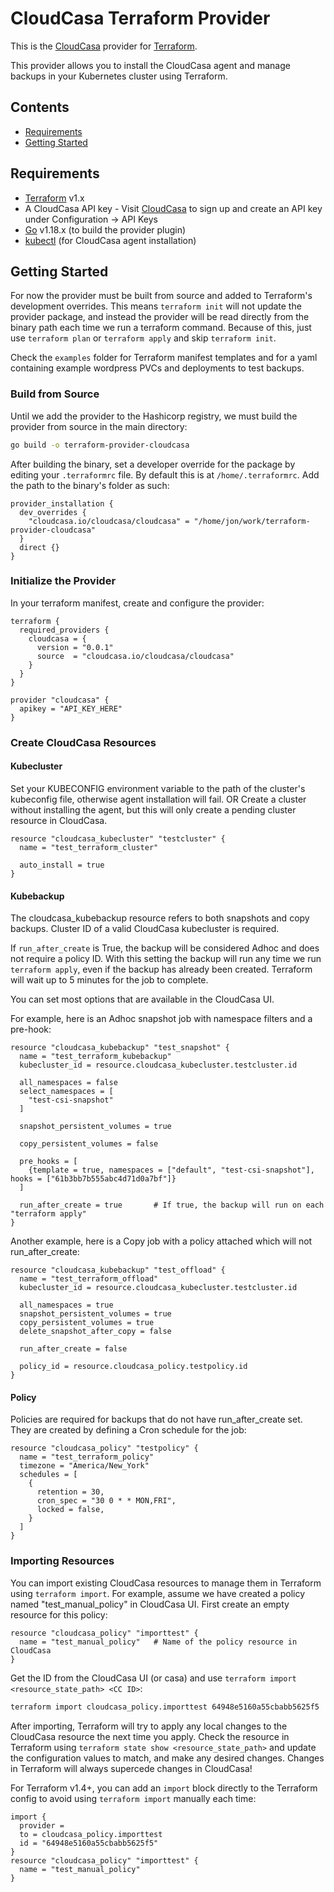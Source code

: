 # CloudCasa Terraform Provider

This is the [CloudCasa](https://cloudcasa.io) provider for [Terraform](https://www.terraform.io/).

This provider allows you to install the CloudCasa agent and manage backups in your Kubernetes cluster using Terraform.

## Contents

* [Requirements](#requirements)
* [Getting Started](#getting-started)

## Requirements

-	[Terraform](https://www.terraform.io/downloads.html) v1.x
- A CloudCasa API key - Visit [CloudCasa](https://home.cloudcasa.io) to sign up and create an API key under Configuration -> API Keys
- [Go](https://golang.org/doc/install) v1.18.x (to build the provider plugin)
- [kubectl](https://kubernetes.io/docs/tasks/tools/#kubectl) (for CloudCasa agent installation)

## Getting Started

For now the provider must be built from source and added to Terraform's development overrides. This means `terraform init` will not update the provider package, and instead the provider will be read directly from the binary path each time we run a terraform command. Because of this, just use `terraform plan` or `terraform apply` and skip `terraform init`.

Check the `examples` folder for Terraform manifest templates and for a yaml containing example wordpress PVCs and deployments to test backups.

### Build from Source

Until we add the provider to the Hashicorp registry, we must build the provider from source in the main directory:
```bash
go build -o terraform-provider-cloudcasa
```

After building the binary, set a developer override for the package by editing your `.terraformrc` file. By default this is at `/home/.terraformrc`. Add the path to the binary's folder as such:

```hcl
provider_installation {
  dev_overrides {
    "cloudcasa.io/cloudcasa/cloudcasa" = "/home/jon/work/terraform-provider-cloudcasa"
  }
  direct {}
}
```

### Initialize the Provider

In your terraform manifest, create and configure the provider:

```hcl
terraform {
  required_providers {
    cloudcasa = {
      version = "0.0.1"
      source  = "cloudcasa.io/cloudcasa/cloudcasa"
    }
  }
}

provider "cloudcasa" {
  apikey = "API_KEY_HERE"
}
```

### Create CloudCasa Resources

#### Kubecluster

Set your KUBECONFIG environment variable to the path of the cluster's kubeconfig file, otherwise agent installation will fail. OR Create a cluster without installing the agent, but this will only create a pending cluster resource in CloudCasa.

```hcl
resource "cloudcasa_kubecluster" "testcluster" {
  name = "test_terraform_cluster"

  auto_install = true
}
```

#### Kubebackup

The cloudcasa_kubebackup resource refers to both snapshots and copy backups. Cluster ID of a valid CloudCasa kubecluster is required.

If `run_after_create` is True, the backup will be considered Adhoc and does not require a policy ID. With this setting the backup will run any time we run `terraform apply`, even if the backup has already been created. Terraform will wait up to 5 minutes for the job to complete.

You can set most options that are available in the CloudCasa UI. 

For example, here is an Adhoc snapshot job with namespace filters and a pre-hook:

```hcl
resource "cloudcasa_kubebackup" "test_snapshot" {
  name = "test_terraform_kubebackup"
  kubecluster_id = resource.cloudcasa_kubecluster.testcluster.id

  all_namespaces = false
  select_namespaces = [
    "test-csi-snapshot"
  ]

  snapshot_persistent_volumes = true

  copy_persistent_volumes = false

  pre_hooks = [
    {template = true, namespaces = ["default", "test-csi-snapshot"], hooks = ["61b3bb7b555abc4d71d0a7bf"]}
  ]

  run_after_create = true       # If true, the backup will run on each "terraform apply"
}
```

Another example, here is a Copy job with a policy attached which will not run_after_create:

```hcl
resource "cloudcasa_kubebackup" "test_offload" {
  name = "test_terraform_offload"
  kubecluster_id = resource.cloudcasa_kubecluster.testcluster.id

  all_namespaces = true
  snapshot_persistent_volumes = true
  copy_persistent_volumes = true
  delete_snapshot_after_copy = false

  run_after_create = false

  policy_id = resource.cloudcasa_policy.testpolicy.id  
}
```

#### Policy

Policies are required for backups that do not have run_after_create set. They are created by defining a Cron schedule for the job:

```hcl
resource "cloudcasa_policy" "testpolicy" {
  name = "test_terraform_policy"
  timezone = "America/New_York"
  schedules = [
    {
      retention = 30,
      cron_spec = "30 0 * * MON,FRI",
      locked = false,
    }
  ]
}
```

### Importing Resources

You can import existing CloudCasa resources to manage them in Terraform using `terraform import`. For example, assume we have created a policy named "test_manual_policy" in CloudCasa UI. First create an empty resource for this policy:

```hcl
resource "cloudcasa_policy" "importtest" {
  name = "test_manual_policy"   # Name of the policy resource in CloudCasa
}
```

Get the ID from the CloudCasa UI (or casa) and use `terraform import <resource_state_path> <CC ID>`:

```bash
terraform import cloudcasa_policy.importtest 64948e5160a55cbabb5625f5
```

After importing, Terraform will try to apply any local changes to the CloudCasa resource the next time you apply. Check the resource in Terraform using `terraform state show <resource_state_path>` and update the configuration values to match, and make any desired changes. Changes in Terraform will always supercede changes in CloudCasa!

For Terraform v1.4+, you can add an `import` block directly to the Terraform config to avoid using `terraform import` manually each time:

```hcl
import {
  provider =
  to = cloudcasa_policy.importtest
  id = "64948e5160a55cbabb5625f5"
}
resource "cloudcasa_policy" "importtest" {
  name = "test_manual_policy"
}
```
